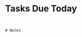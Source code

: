 
# Tasks Due Today

```dataviewjs dv.taskList(dv.pages().file.tasks .where(t => !t.completed))


# Notes
